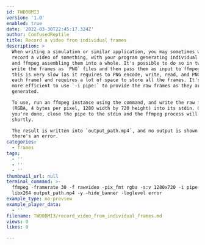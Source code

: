 ```yaml
---
id: TWD0BMI3
version: '1.0'
enabled: true
date: '2022-03-30T22:45:17.324Z'
author: ConfusedReptile
title: Record a video from individual frames
description: >
  When writing a simulation or similar application, you may sometimes want to
  record a video of something, with your program generating individual frames
  and ffmpeg assembling them into a whole. It's possible to do so in two steps -
  write the frames as `PNG` files and then pass them as input to ffmpeg - but
  this is very slow (as it requires to PNG encode, write, read, and PNG decode
  each frame) and requires a lot of space to store all the frames. It's much
  more efficient to use `-i pipe:` to provide the raw frames as they are
  generated.

  To use, run an ffmpeg instance using the command, and write the raw frames
  (RGBA, 4 bytes per pixel, 1280 width by 720 height) into its stdin. Once
  you're done, close the pipe to the stdin and the ffmpeg process will exit
  shortly.

  The result is written into `output_path.mp4`, and no output is shown unless
  there's an error.
categories:
  - frames
tags:
  - ''
  - ''
  - ''
thumbnail_url: null
terminal_command: >-
  ffmpeg -framerate 30 -f rawvideo -pix_fmt rgba -s:v 1280x720 -i pipe: -c:v
  libx264 output_path.mp4 -y -hide_banner -loglevel error
example_type: no-preview
example_player_data:
  - ''
filename: TWD0BMI3/record_video_from_individual_frames.md
views: 0
likes: 0

---
```

